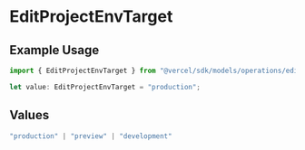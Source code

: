 # EditProjectEnvTarget

## Example Usage

```typescript
import { EditProjectEnvTarget } from "@vercel/sdk/models/operations/editprojectenv.js";

let value: EditProjectEnvTarget = "production";
```

## Values

```typescript
"production" | "preview" | "development"
```